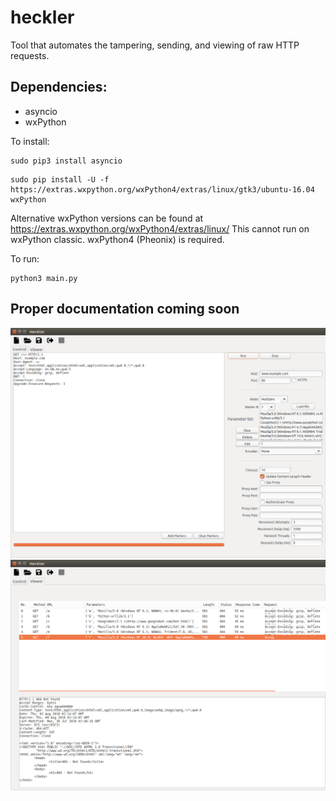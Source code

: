 # heckler
Tool that automates the tampering, sending, and viewing of raw HTTP requests.

## Dependencies:
  * asyncio
  * wxPython

  To install:
  <pre><code>sudo pip3 install asyncio</code></pre>
  <pre><code>sudo pip install -U -f https://extras.wxpython.org/wxPython4/extras/linux/gtk3/ubuntu-16.04 wxPython</code></pre>
  Alternative wxPython versions can be found at https://extras.wxpython.org/wxPython4/extras/linux/
  This cannot run on wxPython classic. wxPython4 (Pheonix) is required.

  To run:
  <pre><code>python3 main.py</code></pre>


## Proper documentation coming soon

![control.png](https://raw.githubusercontent.com/christianwang0x/heckler/master/res/img/control.png)
![viewer.png](https://raw.githubusercontent.com/christianwang0x/heckler/master/res/img/viewer.png)
